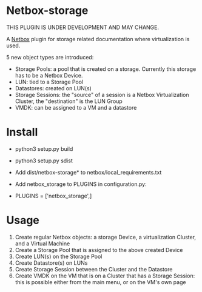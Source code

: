 # Netbox-storage

THIS PLUGIN IS UNDER DEVELOPMENT AND MAY CHANGE.

A [Netbox](https://github.com/netbox-community/netbox) plugin for storage related documentation where virtualization is used. 

5 new object types are introduced: 
  - Storage Pools: a pool that is created on a storage. Currently this storage has to be a Netbox Device.
  - LUN: tied to a Storage Pool
  - Datastores: created on LUN(s)
  - Storage Sessions: the "source" of a session is a Netbox Virtualization Cluster, the "destination" is the LUN Group
  - VMDK: can be assigned to a VM and a datastore

# Install
 - python3 setup.py build
 - python3 setup.py sdist

 - Add dist/netbox-storage* to netbox/local_requirements.txt
 - Add netbox_storage to PLUGINS in configuration.py:
 - PLUGINS = ['netbox_storage',]

# Usage

1. Create regular Netbox objects: a storage Device, a virtualization Cluster, and a Virtual Machine
2. Create a Storage Pool that is assigned to the above created Device
3. Create LUN(s) on the Storage Pool
4. Create Datastore(s) on LUNs
5. Create Storage Session between the Cluster and the Datastore
6. Create VMDK on the VM that is on a Cluster that has a Storage Session: this is possible either from the main menu, or on the VM's own page
